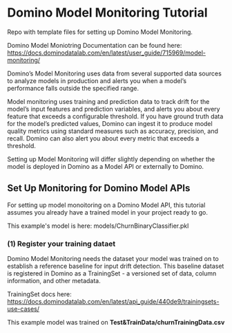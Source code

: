 # Domino Model Monitoring Tutorial

Repo with template files for setting up Domino Model Monitoring.

Domino Model Moniotring Documentation can be found here:
https://docs.dominodatalab.com/en/latest/user_guide/715969/model-monitoring/

Domino’s Model Monitoring uses data from several supported data sources to analyze models in production and alerts you when a model’s performance falls outside the specified range.

Model monitoring uses training and prediction data to track drift for the model’s input features and prediction variables, and alerts you about every feature that exceeds a configurable threshold. If you have ground truth data for the model’s predicted values, Domino can ingest it to produce model quality metrics using standard measures such as accuracy, precision, and recall. Domino can also alert you about every metric that exceeds a threshold.

Setting up Model Monitoring will differ slightly depending on whether the model is deployed in Domino as a Model API or externally to Domino.

## Set Up Monitoring for Domino Model APIs

For setting up model monoitoring on a Domino Model API, this tutorial assumes you already have a trained model in your project ready to go.

This example's model is here: models/ChurnBinaryClassifier.pkl

### (1) Register your training dataet

Domino Model Monitoring needs the dataset your model was trained on to establish a reference baseline for input drift detection. This baseline dataset is registered in Domino as a TrainingSet - a versioned set of data, column information, and other metadata.

TrainingSet docs here:
https://docs.dominodatalab.com/en/latest/api_guide/440de9/trainingsets-use-cases/

This example model was trained on **Test&TrainData/churnTrainingData.csv**

